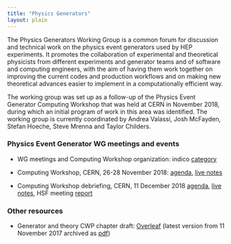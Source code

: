 ```yaml
---
title: "Physics Generators"
layout: plain
---
```


The Physics Generators Working Group is a common forum for discussion and 
technical work on the physics event generators used by HEP experiments.
It promotes the collaboration of experimental and theoretical physicists from 
different experiments and generator teams and of software and computing engineers,
with the aim of having them work together on improving the current codes 
and production workflows and on making new theoretical advances 
easier to implement in a computationally efficient way.

The working group was set up as a follow-up of the Physics Event Generator 
Computing Workshop that was held at CERN in November 2018, during which 
an initial program of work in this area was identified.
The working group is currently coordinated by Andrea Valassi, Josh McFayden, 
Stefan Hoeche, Steve Mrenna and Taylor Childers.

### Physics Event Generator WG meetings and events

   * WG meetings and Computing Workshop organization:
indico [category](https://indico.cern.ch/category/8460)
   
   * Computing Workshop, CERN, 26-28 November 2018: 
[agenda](https://indico.cern.ch/event/751693),
[live notes](https://docs.google.com/document/d/1_EoyKI6-VhPbmTxaDqVtetlVq7zpRXMWTVIiB_un8Ys)
   * Computing Workshop debriefing, CERN, 11 December 2018
[agenda](https://indico.cern.ch/event/778521),
[live notes](https://docs.google.com/document/d/1T9AUeh3Tdl1wbxC2kHtGUQ8DgnYD5X-t5S_vAWInfAc),
HSF meeting [report](/organization/2018/12/13/coordination.html)
      
### Other resources

   * Generator and theory CWP chapter draft:
[Overleaf](https://www.overleaf.com/read/wyyybnvxyfyn)
(latest version from 11 November 2017 archived as [pdf](/cwp/2017-11-11-GeneratorWG-CWP-Chapter.pdf))
